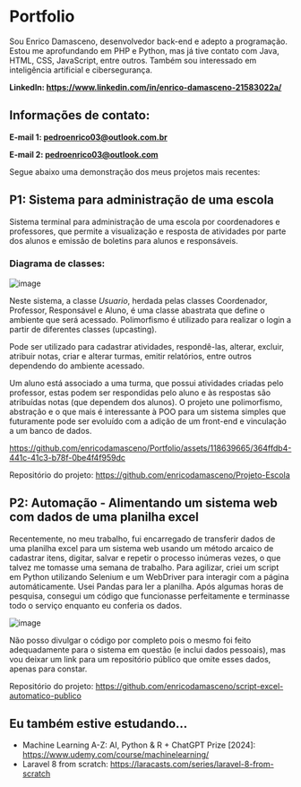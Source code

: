 # Portfolio
Sou Enrico Damasceno, desenvolvedor back-end e adepto a programação. Estou me aprofundando em PHP e Python, mas já tive contato com Java, HTML, CSS, JavaScript, entre outros. Também sou interessado em inteligência artificial e cibersegurança.

**LinkedIn: https://www.linkedin.com/in/enrico-damasceno-21583022a/**

## Informações de contato:

**E-mail 1: pedroenrico03@outlook.com.br**

**E-mail 2: pedroenrico03@outlook.com**

Segue abaixo uma demonstração dos meus projetos mais recentes:

## P1: Sistema para administração de uma escola

Sistema terminal para administração de uma escola por coordenadores e professores, que permite a visualização e resposta de atividades por parte dos alunos e emissão de boletins para alunos e responsáveis.

### Diagrama de classes:

![image](https://github.com/enricodamasceno/Portfolio/assets/118639665/e163d4d9-a17c-4f1b-92d1-d07c880088b9)

Neste sistema, a classe _Usuario_, herdada pelas classes Coordenador, Professor, Responsável e Aluno, é uma classe abastrata que define o ambiente que será acessado. Polimorfismo é utilizado para realizar o login a partir de diferentes classes (upcasting). 

Pode ser utilizado para cadastrar atividades, respondê-las, alterar, excluir, atribuir notas, criar e alterar turmas, emitir relatórios, entre outros dependendo do ambiente acessado.

Um aluno está associado a uma turma, que possui atividades criadas pelo professor, estas podem ser respondidas pelo aluno e às respostas são atribuídas notas (que dependem dos alunos). O projeto une polimorfismo, abstração e o que mais é interessante à POO para um sistema simples que futuramente pode ser evoluído com a adição de um front-end e vinculação a um banco de dados.

https://github.com/enricodamasceno/Portfolio/assets/118639665/364ffdb4-441c-41c3-b78f-0be4f4f959dc

Repositório do projeto: https://github.com/enricodamasceno/Projeto-Escola

## P2: Automação - Alimentando um sistema web com dados de uma planilha excel

Recentemente, no meu trabalho, fui encarregado de transferir dados de uma planilha excel para um sistema web usando um método arcaico de cadastrar itens, digitar, salvar e repetir o processo inúmeras vezes, o que talvez me tomasse uma semana de trabalho. Para agilizar, criei um script em Python utilizando Selenium e um WebDriver para interagir com a página automáticamente. Usei Pandas para ler a planilha. Após algumas horas de pesquisa, consegui um código que funcionasse perfeitamente e terminasse todo o serviço enquanto eu conferia os dados.

![image](https://github.com/enricodamasceno/Portfolio/assets/118639665/0566721d-3db4-4693-af85-d47135daf60f)

Não posso divulgar o código por completo pois o mesmo foi feito adequadamente para o sistema em questão (e inclui dados pessoais), mas vou deixar um link para um repositório público que omite esses dados, apenas para constar.

Repositório do projeto: https://github.com/enricodamasceno/script-excel-automatico-publico

## Eu também estive estudando...
 - Machine Learning A-Z: AI, Python & R + ChatGPT Prize [2024]: https://www.udemy.com/course/machinelearning/
 - Laravel 8 from scratch: https://laracasts.com/series/laravel-8-from-scratch
